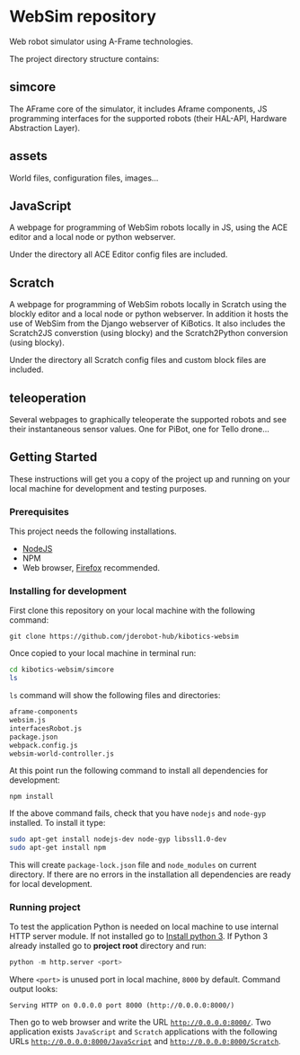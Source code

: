 
# WebSim repository

Web robot simulator using A-Frame technologies.

The project directory structure contains:

## simcore
The AFrame core of the simulator, it includes Aframe components, JS programming interfaces for the supported robots (their HAL-API, Hardware Abstraction Layer).

## assets
World files, configuration files, images...

## JavaScript
A webpage for programming of WebSim robots locally in JS, using the ACE editor and a local node or python webserver.

Under the directory all ACE Editor config files are included.

## Scratch
A webpage for programming of WebSim robots locally in Scratch using the blockly editor and a local node or python webserver. In addition it hosts the use of WebSim from the Django webserver of KiBotics. It also includes the Scratch2JS converstion (using blocky) and the Scratch2Python conversion (using blocky).

Under the directory all Scratch config files and custom block files are included.

## teleoperation
Several webpages to graphically teleoperate the supported robots and see their instantaneous sensor values. One for PiBot, one for Tello drone...


## Getting Started

These instructions will get you a copy of the project up and running on your local machine for development and testing purposes.

### Prerequisites

This project needs the following installations.

- [NodeJS](https://nodejs.org/es/download/)
- NPM
- Web browser, [Firefox](https://www.mozilla.org/es-ES/firefox/new/) recommended.

### Installing for development

First clone this repository on your local machine with the following command:

``` git
git clone https://github.com/jderobot-hub/kibotics-websim
```

Once copied to your local machine in terminal run:

``` bash
cd kibotics-websim/simcore
ls
```

`ls` command will show the following files and directories:

```bash
aframe-components
websim.js
interfacesRobot.js
package.json
webpack.config.js
websim-world-controller.js
```

At this point run the following command to install all dependencies for development:

``` npm
npm install
```

If the above command fails, check that you have `nodejs` and `node-gyp` installed. To install it type:

```bash
sudo apt-get install nodejs-dev node-gyp libssl1.0-dev
sudo apt-get install npm
```

This will create `package-lock.json` file and `node_modules` on current directory. If there are no errors in the installation all dependencies are ready for local development.


### Running project

To test the application Python is needed on local machine to use internal HTTP server module. If not installed go to [Install python 3](https://realpython.com/installing-python/). If Python 3 already installed go to **project root** directory and run:

``` python
python -m http.server <port>
```

Where `<port>` is unused port in local machine, `8000` by default. Command output looks:

```
Serving HTTP on 0.0.0.0 port 8000 (http://0.0.0.0:8000/)
```

Then go to web browser and write the URL [`http://0.0.0.0:8000/`](). Two application exists `JavaScript` and `Scratch` applications with the following URLs [`http://0.0.0.0:8000/JavaScript`]() and [`http://0.0.0.0:8000/Scratch`]().



